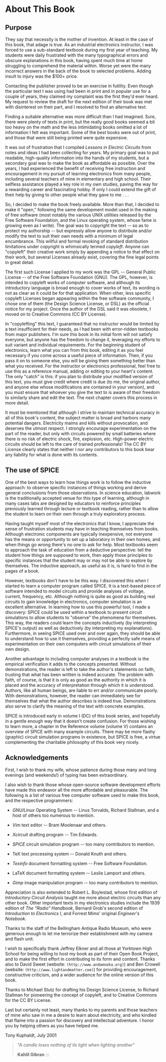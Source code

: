 # About This Book

## Purpose

They say that necessity is the mother of invention. At least in the case of this book, that adage is true. As an industrial electronics instructor, I was forced to use a sub-standard textbook during my first year of teaching. My students were daily frustrated with the many typographical errors and obscure explanations in this book, having spent much time at home struggling to comprehend the material within. Worse yet were the many incorrect answers in the back of the book to selected problems. Adding insult to injury was the \$100+ price.

Contacting the publisher proved to be an exercise in futility. Even though the particular text I was using had been in print and in popular use for a couple of years, they claimed my complaint was the first they'd ever heard. My request to review the draft for the next edition of their book was met with disinterest on their part, and I resolved to find an alternative text.

Finding a suitable alternative was more difficult than I had imagined. Sure, there were plenty of texts in print, but the really good books seemed a bit too heavy on the math and the less intimidating books omitted a lot of information I felt was important. Some of the best books were out of print, and those that were still being printed were quite expensive.

It was out of frustration that I compiled _Lessons in Electric Circuits_ from notes and ideas I had been collecting for years. My primary goal was to put readable, high-quality information into the hands of my students, but a secondary goal was to make the book as affordable as possible. Over the years, I had experienced the benefit of receiving free instruction and encouragement in my pursuit of learning electronics from many people, including several teachers of mine in elementary and high school. Their selfless assistance played a key role in my own studies, paving the way for a rewarding career and fascinating hobby. If only I could extend the gift of their help by giving to other people what they gave to me . . .

So, I decided to make the book freely available. More than that, I decided to make it \"open,\" following the same development model used in the making of free software (most notably the various UNIX utilities released by the Free Software Foundation, and the Linux operating system, whose fame is growing even as I write). The goal was to copyright the text -- so as to protect my authorship -- but expressly allow anyone to distribute and/or modify the text to suit their own needs with a minimum of legal encumbrance. This willful and formal revoking of standard distribution limitations under copyright is whimsically termed _copyleft_. Anyone can \"copyleft\" their creative work simply by appending a notice to that effect on their work, but several Licenses already exist, covering the fine legal points in great detail.

The first such License I applied to my work was the GPL -- General Public License -- of the Free Software Foundation (GNU). The GPL, however, is intended to copyleft works of computer software, and although its introductory language is broad enough to cover works of text, its wording is not as clear as it could be for that application. When other, less specific copyleft Licenses began appearing within the free software community, I chose one of them (the Design Science License, or DSL) as the official notice for my project. Once the author of the DSL said it was obsolete, I moved on to Creative Commons (CC BY License).

In \"copylefting\" this text, I guaranteed that no instructor would be limited by a text insufficient for their needs, as I had been with error-ridden textbooks from major publishers. I'm sure this book in its initial form will not satisfy everyone, but anyone has the freedom to change it, leveraging my efforts to suit variant and individual requirements. For the beginning student of electronics, learn what you can from this book, editing it as you feel necessary if you come across a useful piece of information. Then, if you pass it on to someone else, you will be giving them something better than what you received. For the instructor or electronics professional, feel free to use this as a reference manual, adding or editing to your heart's content. The only \"catch\" is this: if you plan to distribute your modified version of this text, you must give credit where credit is due (to me, the original author, and anyone else whose modifications are contained in your version), and you must ensure that whoever you give the text to is aware of their freedom to similarly share and edit the text. The next chapter covers this process in more detail.

It must be mentioned that although I strive to maintain technical accuracy in all of this book's content, the subject matter is broad and harbors many potential dangers. Electricity maims and kills without provocation, and deserves the utmost respect. I strongly encourage experimentation on the part of the reader, but only with circuits powered by small batteries where there is no risk of electric shock, fire, explosion, etc. High-power electric circuits should be left to the care of trained professionals! The CC BY License clearly states that neither I nor any contributors to this book bear any liability for what is done with its contents.

## The use of SPICE

One of the best ways to learn how things work is to follow the inductive approach: to observe specific instances of things working and derive general conclusions from those observations. In science education, labwork is the traditionally accepted venue for this type of learning, although in many cases labs are designed by educators to reinforce principles previously learned through lecture or textbook reading, rather than to allow the student to learn on their own through a truly exploratory process.

Having taught myself most of the electronics that I know, I appreciate the sense of frustration students may have in teaching themselves from books. Although electronic components are typically inexpensive, not everyone has the means or opportunity to set up a laboratory in their own homes, and when things go wrong there's no one to ask for help. Most textbooks seem to approach the task of education from a deductive perspective: tell the student how things are supposed to work, then apply those principles to specific instances that the student may or may not be able to explore by themselves. The inductive approach, as useful as it is, is hard to find in the pages of a book.

However, textbooks don't have to be this way. I discovered this when I started to learn a computer program called SPICE. It is a text-based piece of software intended to model circuits and provide analyses of voltage, current, frequency, etc. Although nothing is quite as good as building real circuits to gain knowledge in electronics, computer simulation is an excellent alternative. In learning how to use this powerful tool, I made a discovery: SPICE could be used within a textbook to present circuit simulations to allow students to \"observe\" the phenomena for themselves. This way, the readers could learn the concepts inductively (by interpreting SPICE's output) as well as deductively (by interpreting my explanations). Furthermore, in seeing SPICE used over and over again, they should be able to understand how to use it themselves, providing a perfectly safe means of experimentation on their own computers with circuit simulations of their own design.

Another advantage to including computer analyses in a textbook is the empirical verification it adds to the concepts presented. Without demonstrations, the reader is left to take the author's statements on faith, trusting that what has been written is indeed accurate. The problem with faith, of course, is that it is only as good as the authority in which it is placed and the accuracy of interpretation through which it is understood. Authors, like all human beings, are liable to err and/or communicate poorly. With demonstrations, however, the reader can immediately see for themselves that what the author describes is indeed true. Demonstrations also serve to clarify the meaning of the text with concrete examples.

SPICE is introduced early in volume I (DC) of this book series, and hopefully in a gentle enough way that it doesn't create confusion. For those wishing to learn more, a chapter in the Reference volume (volume V) contains an overview of SPICE with many example circuits. There may be more flashy (graphic) circuit simulation programs in existence, but SPICE is free, a virtue complementing the charitable philosophy of this book very nicely.

## Acknowledgements

First, I wish to thank my wife, whose patience during those many and long evenings (and weekends!) of typing has been extraordinary.

I also wish to thank those whose open-source software development efforts have made this endeavor all the more affordable and pleasurable. The following is a list of various free computer software used to make this book, and the respective programmers:

- _GNU/Linux_ Operating System -- Linus Torvalds, Richard Stallman, and a host of others too numerous to mention.

- _Vim_ text editor -- Bram Moolenaar and others.

- _Xcircuit_ drafting program -- Tim Edwards.

- _SPICE_ circuit simulation program -- too many contributors to mention.

- TeX text processing system -- Donald Knuth and others.

- _Texinfo_ document formatting system -- Free Software Foundation.

- LaTeX document formatting system -- Leslie Lamport and others.

- _Gimp_ image manipulation program -- too many contributors to mention.

Appreciation is also extended to Robert L. Boylestad, whose first edition of _Introductory Circuit Analysis_ taught me more about electric circuits than any other book. Other important texts in my electronics studies include the 1939 edition of _The \"Radio\" Handbook_, Bernard Grob's second edition of _Introduction to Electronics I_, and Forrest Mims' original _Engineer's Notebook_.

Thanks to the staff of the Bellingham Antique Radio Museum, who were generous enough to let me terrorize their establishment with my camera and flash unit.

I wish to specifically thank Jeffrey Elkner and all those at Yorktown High School for being willing to host my book as part of their Open Book Project, and to make the first effort in contributing to its form and content. Thanks also to David Sweet (website: `(http://www.andamooka.org)`) and Ben Crowell (website: `(http://www.lightandmatter.com)`) for providing encouragement, constructive criticism, and a wider audience for the online version of this book.

Thanks to Michael Stutz for drafting his Design Science License, to Richard Stallman for pioneering the concept of copyleft, and to Creative Commons for the CC BY License.

Last but certainly not least, many thanks to my parents and those teachers of mine who saw in me a desire to learn about electricity, and who kindled that flame into a passion for discovery and intellectual adventure. I honor you by helping others as you have helped me.

Tony Kuphaldt, July 2001

> _\"A candle loses nothing of its light when lighting another\"_
>
> **Kahlil Gibran** :::
